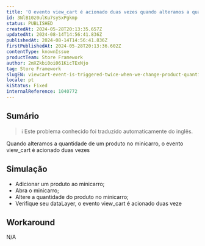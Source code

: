 ```yaml
---
title: 'O evento view_cart é acionado duas vezes quando alteramos a quantidade do produto no minicarro'
id: 3NlB10z0ulKu7sySxPgkmp
status: PUBLISHED
createdAt: 2024-05-28T20:13:35.657Z
updatedAt: 2024-08-14T14:56:41.836Z
publishedAt: 2024-08-14T14:56:41.836Z
firstPublishedAt: 2024-05-28T20:13:36.602Z
contentType: knownIssue
productTeam: Store Framework
author: 2mXZkbi0oi061KicTExNjo
tag: Store Framework
slugEN: viewcart-event-is-triggered-twice-when-we-change-product-quantity-in-minicart
locale: pt
kiStatus: Fixed
internalReference: 1040772
---
```


## Sumário

>ℹ️ Este problema conhecido foi traduzido automaticamente do inglês.


Quando alteramos a quantidade de um produto no minicarro, o evento view_cart é acionado duas vezes

## Simulação



- Adicionar um produto ao minicarro;
- Abra o minicarro;
- Altere a quantidade do produto no minicarro;
- Verifique seu dataLayer, o evento view_cart é acionado duas veze

## Workaround


N/A




